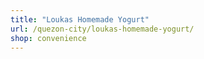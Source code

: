 ```yaml
---
title: "Loukas Homemade Yogurt"
url: /quezon-city/loukas-homemade-yogurt/
shop: convenience
---
```

